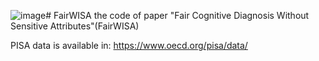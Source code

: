 ![image](https://github.com/user-attachments/assets/003a130f-e5a1-41dd-9563-2a926d1871cf)# FairWISA
the code of paper "Fair Cognitive Diagnosis Without Sensitive Attributes"(FairWISA)

PISA data is available in: https://www.oecd.org/pisa/data/

